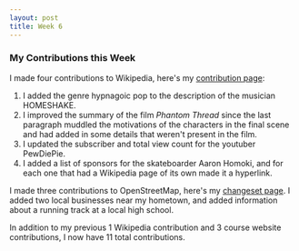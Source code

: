 ```yaml
---
layout: post
title: Week 6
---
```


### My Contributions this Week
I made four contributions to Wikipedia, here's my [contribution page](https://en.wikipedia.org/wiki/Special:Contributions/Zadner):
1. I added the genre hypnagoic pop to the description of the musician HOMESHAKE.
2. I improved the summary of the film *Phantom Thread* since the last paragraph muddled the motivations of the characters in the final scene and had added in some details that weren't present in the film.
3. I updated the subscriber and total view count for the youtuber PewDiePie.
4. I added a list of sponsors for the skateboarder Aaron Homoki, and for each one that had a Wikipedia page of its own made it a hyperlink.

I made three contributions to OpenStreetMap, here's my [changeset page](https://www.openstreetmap.org/user/zadner/history#map=14/40.3374/-74.1199). I added two local businesses near my hometown, and added information about a running track at a local high school.

In addition to my previous 1 Wikipedia contribution and 3 course website contributions, I now have 11 total contributions.
